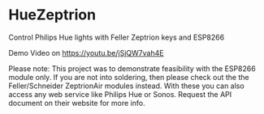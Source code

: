 # HueZeptrion
Control Philips Hue lights with Feller Zeptrion keys and ESP8266

Demo Video on https://youtu.be/jSjQW7vah4E

Please note: This project was to demonstrate feasibility with the ESP8266 module only. If you are not into soldering, then please check out the the Feller/Schneider ZeptrionAir modules instead. With these you can also access any web service like Philips Hue or Sonos. Request the API document on their website for more info. 
